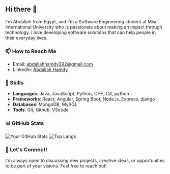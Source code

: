 ## Hi there 👋

I'm Abdallah from Egypt, and I'm a Software Engineering student at Misr International University who is passionate about making an impact through technology. I love developing software solutions that can help people in their everyday lives.

### 📫 How to Reach Me
- Email: [abdallahhamdy292@gmail.com](mailto:abdallahhamdy292@gmail.com)
- LinkedIn: [Abdallah Hamdy](https://www.linkedin.com/in/abdallah-hamdy-44a13a262)

### 💼 Skills
- **Languages**: Java, JavaScript, Python, C++, C#, python 
- **Frameworks**: React, Angular, Spring Boot, Node.js, Express, django
- **Databases**: MongoDB, MySQL
- **Tools**: Git, Github, VScode

### 📊 GitHub Stats
![Your GitHub Stats](https://github-readme-stats.vercel.app/api?username=Abdallah2110678&show_icons=true&theme=radical)
![Top Langs](https://github-readme-stats.vercel.app/api/top-langs/?username=Abdallah2110678&layout=compact&theme=radical)

### 💬 Let's Connect!
I'm always open to discussing new projects, creative ideas, or opportunities to be part of your visions. Feel free to reach out!

